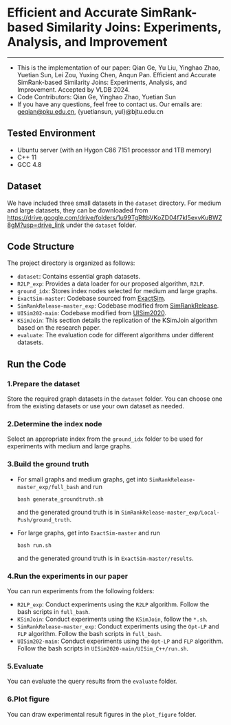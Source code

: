 # Efficient and Accurate SimRank-based Similarity Joins: Experiments, Analysis, and Improvement
------------
+ This is the implementation of our paper: Qian Ge, Yu Liu, Yinghao Zhao, Yuetian Sun, Lei Zou, Yuxing Chen, Anqun Pan. Efficient and Accurate SimRank-based Similarity Joins: Experiments, Analysis, and Improvement. Accepted by VLDB 2024.
+ Code Contributors: Qian Ge, Yinghao Zhao, Yuetian Sun
+ If you have any questions, feel free to contact us. Our emails are: geqian@pku.edu.cn, {yuetiansun, yul}@bjtu.edu.cn

## Tested Environment

- Ubuntu server (with an Hygon C86 7151 processor and 1TB memory)
- C++ 11
- GCC 4.8

## Dataset

We have included three small datasets in the `dataset` directory. For medium and large datasets, they can be downloaded from https://drive.google.com/drive/folders/1u99TgRftbVKoZD04f7kI5exvKuBWZ8gM?usp=drive_link under the `dataset` folder.

## Code Structure
The project directory is organized as follows:

+ `dataset`:  Contains essential graph datasets.
+ `R2LP_exp`: Provides a data loader for our proposed algorithm, `R2LP`.
+ `ground_idx`: Stores index nodes selected for medium and large graphs.
+ `ExactSim-master`: Codebase sourced from [ExactSim](https://github.com/wanghzccls/ExactSim).
+ `SimRankRelease-master_exp`: Codebase modified from [SimRankRelease](https://github.com/KeithYue/SimRankRelease).
+ `UISim202-main`: Codebase modified from [UISim2020](https://github.com/UISim2020/UISim2020).
+ `KSimJoin`: This section details the replication of the KSimJoin algorithm based on the research paper.
+ `evaluate`: The evaluation code for different algorithms under different datasets.


## Run the Code
### **1.Prepare the dataset**

   Store the required graph datasets in the `dataset` folder. You can choose one from the existing datasets or use your own dataset as needed.

### **2.Determine the index node**

   Select an appropriate index from the `ground_idx` folder to be used for experiments with medium and large graphs.

### **3.Build the ground truth**

   + For small graphs and medium graphs, get into `SimRankRelease-master_exp/full_bash` and run 

      ```shell
      bash generate_groundtruth.sh
      ```

      and the generated ground truth is in `SimRankRelease-master_exp/Local-Push/ground_truth`.

   + For large graphs, get into `ExactSim-master` and run

      ```shell
      bash run.sh
      ```

      and the generated ground truth is in `ExactSim-master/results`.

### **4.Run the experiments in our paper**

   You can run experiments from the following folders:

   - `R2LP_exp`: Conduct experiments using the `R2LP` algorithm. Follow the bash scripts in `full_bash`.
   - `KSimJoin`: Conduct experiments using the `KSimJoin`, follow the `*.sh`.
   - `SimRankRelease-master_exp`: Conduct experiments using the `Opt-LP` and `FLP` algorithm. Follow the bash scripts in `full_bash`.
   - `UISim202-main`: Conduct experiments using the `Opt-LP` and `FLP` algorithm. Follow the bash scripts in `UISim2020-main/UISim_C++/run.sh`.

### **5.Evaluate**

   You can evaluate the query results from the `evaluate` folder.


### **6.Plot figure**

   You can draw experimental result figures in the `plot_figure` folder.